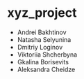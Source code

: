 # xyz_project
- Andrei Bakhtinov
- Natasha Selyunina
- Dmitriy Loginov
- Viktoriia Shcherbyna
- Gkalina Borisevits
- Aleksandra Cheidze